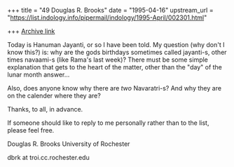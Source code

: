 +++
title = "49 Douglas R. Brooks"
date = "1995-04-16"
upstream_url = "https://list.indology.info/pipermail/indology/1995-April/002301.html"

+++
[Archive link](https://list.indology.info/pipermail/indology/1995-April/002301.html)

Today is Hanuman Jayanti, or so I have
been told.
My question (why don't I know this?) is:
why are the gods birthdays sometimes called
jayanti-s, other times navaami-s (like Rama's
last week)?
There must be some simple explanation that gets
to the heart of the matter, other than
the "day" of the lunar month answer...

Also, does anyone know why there are _two_
Navaratri-s?  And why they are on the calender
where they are?

Thanks, to all, in advance.

If someone should like to reply to me
personally rather than to the list, please
feel free.  

Douglas R. Brooks
University of Rochester

dbrk at troi.cc.rochester.edu






